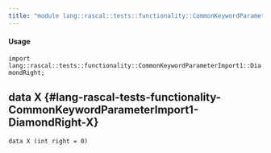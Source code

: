```yaml
---
title: "module lang::rascal::tests::functionality::CommonKeywordParameterImport1::DiamondRight"
---
```


#### Usage

`import lang::rascal::tests::functionality::CommonKeywordParameterImport1::DiamondRight;`


## data X {#lang-rascal-tests-functionality-CommonKeywordParameterImport1-DiamondRight-X}

```rascal
data X (int right = 0)
```

